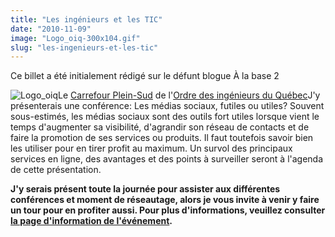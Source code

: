 ```yaml
---
title: "Les ingénieurs et les TIC"
date: "2010-11-09"
image: "Logo_oiq-300x104.gif"
slug: "les-ingenieurs-et-les-tic"
---
```


Ce billet a été initialement rédigé sur le défunt blogue À la base 2

![](images/Logo_oiq-300x104.gif "Logo_oiq")Le [Carrefour Plein-Sud](https://www.legenial.com/index.php?option=com_content&view=article&id=11&Itemid=3 "Site Web du Carrefour Plein-Sud") de l'[Ordre des ingénieurs du Québec](https://www.oiq.qc.ca/fr_index.html "Site Web de l'Ordre des ingénieurs du Québec")J'y présenterais une conférence: Les médias sociaux, futiles ou utiles? Souvent sous-estimés, les médias sociaux sont des outils fort utiles lorsque vient le temps d'augmenter sa visibilité, d'agrandir son réseau de contacts et de faire la promotion de ses services ou produits. Il faut toutefois savoir bien les utiliser pour en tirer profit au maximum. Un survol des principaux services en ligne, des avantages et des points à surveiller seront à l'agenda de cette présentation.

**J'y serais présent toute la journée pour assister aux différentes conférences et moment de réseautage, alors je vous invite à venir y faire un tour pour en profiter aussi. Pour plus d'informations, veuillez consulter [la page d'information de l'événement](https://www.legenial.com/index.php?view=details&id=227%3Acomite-carrefour&option=com_eventlist&Itemid=8 "Page du Carrefour Plein-Sud sur la journée du 19").**
